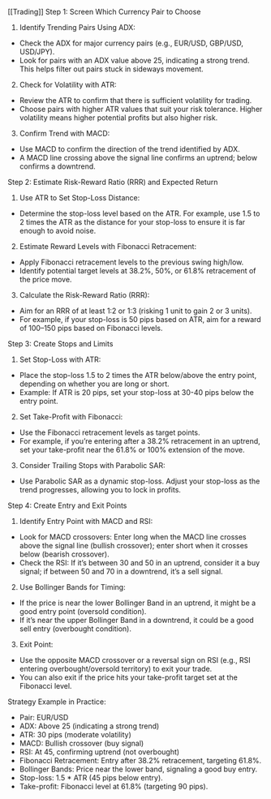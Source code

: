 [[Trading]]
Step 1: Screen Which Currency Pair to Choose

1.	Identify Trending Pairs Using ADX:
- Check the ADX for major currency pairs (e.g., EUR/USD, GBP/USD, USD/JPY).
- Look for pairs with an ADX value above 25, indicating a strong trend. This helps filter out pairs stuck in sideways movement.
2.	Check for Volatility with ATR:
- Review the ATR to confirm that there is sufficient volatility for trading.
- Choose pairs with higher ATR values that suit your risk tolerance. Higher volatility means higher potential profits but also higher risk.
3.	Confirm Trend with MACD:
- Use MACD to confirm the direction of the trend identified by ADX.
- A MACD line crossing above the signal line confirms an uptrend; below confirms a downtrend.

Step 2: Estimate Risk-Reward Ratio (RRR) and Expected Return

1.	Use ATR to Set Stop-Loss Distance:
- Determine the stop-loss level based on the ATR. For example, use 1.5 to 2 times the ATR as the distance for your stop-loss to ensure it is far enough to avoid noise.
2.	Estimate Reward Levels with Fibonacci Retracement:
- Apply Fibonacci retracement levels to the previous swing high/low.
- Identify potential target levels at 38.2%, 50%, or 61.8% retracement of the price move.
3.	Calculate the Risk-Reward Ratio (RRR):
- Aim for an RRR of at least 1:2 or 1:3 (risking 1 unit to gain 2 or 3 units).
- For example, if your stop-loss is 50 pips based on ATR, aim for a reward of 100–150 pips based on Fibonacci levels.

Step 3: Create Stops and Limits

1.	Set Stop-Loss with ATR:
- Place the stop-loss 1.5 to 2 times the ATR below/above the entry point, depending on whether you are long or short.
- Example: If ATR is 20 pips, set your stop-loss at 30-40 pips below the entry point.
2.	Set Take-Profit with Fibonacci:
- Use the Fibonacci retracement levels as target points.
- For example, if you’re entering after a 38.2% retracement in an uptrend, set your take-profit near the 61.8% or 100% extension of the move.
3.	Consider Trailing Stops with Parabolic SAR:
- Use Parabolic SAR as a dynamic stop-loss. Adjust your stop-loss as the trend progresses, allowing you to lock in profits.

Step 4: Create Entry and Exit Points

1.	Identify Entry Point with MACD and RSI:
- Look for MACD crossovers: Enter long when the MACD line crosses above the signal line (bullish crossover); enter short when it crosses below (bearish crossover).
- Check the RSI: If it’s between 30 and 50 in an uptrend, consider it a buy signal; if between 50 and 70 in a downtrend, it’s a sell signal.
2.	Use Bollinger Bands for Timing:
- If the price is near the lower Bollinger Band in an uptrend, it might be a good entry point (oversold condition).
- If it’s near the upper Bollinger Band in a downtrend, it could be a good sell entry (overbought condition).
3.	Exit Point:
- Use the opposite MACD crossover or a reversal sign on RSI (e.g., RSI entering overbought/oversold territory) to exit your trade.
- You can also exit if the price hits your take-profit target set at the Fibonacci level.

Strategy Example in Practice:

- Pair: EUR/USD
- ADX: Above 25 (indicating a strong trend)
- ATR: 30 pips (moderate volatility)
- MACD: Bullish crossover (buy signal)
- RSI: At 45, confirming uptrend (not overbought)
- Fibonacci Retracement: Entry after 38.2% retracement, targeting 61.8%.
- Bollinger Bands: Price near the lower band, signaling a good buy entry.
- Stop-loss: 1.5 * ATR (45 pips below entry).
- Take-profit: Fibonacci level at 61.8% (targeting 90 pips).
